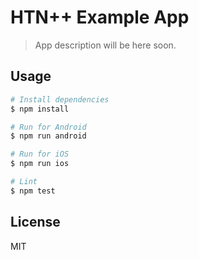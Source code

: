 # HTN++ Example App

> App description will be here soon.

## Usage

```bash
# Install dependencies
$ npm install

# Run for Android
$ npm run android

# Run for iOS
$ npm run ios

# Lint
$ npm test
```

## License

MIT
